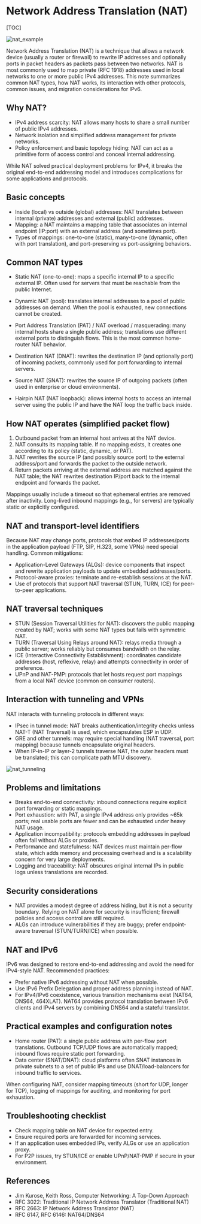  # Network Address Translation (NAT)

 [TOC]

 ![nat_example](res/nat_example.png)

 Network Address Translation (NAT) is a technique that allows a network device (usually a router or firewall) to rewrite IP addresses and optionally ports in packet headers as packets pass between two networks. NAT is most commonly used to map private (RFC 1918) addresses used in local networks to one or more public IPv4 addresses. This note summarizes common NAT types, how NAT works, its interaction with other protocols, common issues, and migration considerations for IPv6.

 ## Why NAT?

 - IPv4 address scarcity: NAT allows many hosts to share a small number of public IPv4 addresses.
 - Network isolation and simplified address management for private networks.
 - Policy enforcement and basic topology hiding: NAT can act as a primitive form of access control and conceal internal addressing.

 While NAT solved practical deployment problems for IPv4, it breaks the original end-to-end addressing model and introduces complications for some applications and protocols.

 ## Basic concepts

 - Inside (local) vs outside (global) addresses: NAT translates between internal (private) addresses and external (public) addresses.
 - Mapping: a NAT maintains a mapping table that associates an internal endpoint (IP:port) with an external address (and sometimes port).
 - Types of mappings: one-to-one (static), many-to-one (dynamic, often with port translation), and port-preserving vs port-assigning behaviors.

 ## Common NAT types

 - Static NAT (one-to-one): maps a specific internal IP to a specific external IP. Often used for servers that must be reachable from the public Internet.

 - Dynamic NAT (pool): translates internal addresses to a pool of public addresses on demand. When the pool is exhausted, new connections cannot be created.

 - Port Address Translation (PAT) / NAT overload / masquerading: many internal hosts share a single public address; translations use different external ports to distinguish flows. This is the most common home-router NAT behavior.

 - Destination NAT (DNAT): rewrites the destination IP (and optionally port) of incoming packets, commonly used for port forwarding to internal servers.

 - Source NAT (SNAT): rewrites the source IP of outgoing packets (often used in enterprise or cloud environments).

 - Hairpin NAT (NAT loopback): allows internal hosts to access an internal server using the public IP and have the NAT loop the traffic back inside.

 ## How NAT operates (simplified packet flow)

 1. Outbound packet from an internal host arrives at the NAT device.
 2. NAT consults its mapping table. If no mapping exists, it creates one according to its policy (static, dynamic, or PAT).
 3. NAT rewrites the source IP (and possibly source port) to the external address/port and forwards the packet to the outside network.
 4. Return packets arriving at the external address are matched against the NAT table; the NAT rewrites destination IP/port back to the internal endpoint and forwards the packet.

 Mappings usually include a timeout so that ephemeral entries are removed after inactivity. Long-lived inbound mappings (e.g., for servers) are typically static or explicitly configured.

 ## NAT and transport-level identifiers

 Because NAT may change ports, protocols that embed IP addresses/ports in the application payload (FTP, SIP, H.323, some VPNs) need special handling. Common mitigations:

 - Application-Level Gateways (ALGs): device components that inspect and rewrite application payloads to update embedded addresses/ports.
 - Protocol-aware proxies: terminate and re-establish sessions at the NAT.
 - Use of protocols that support NAT traversal (STUN, TURN, ICE) for peer-to-peer applications.

 ## NAT traversal techniques

 - STUN (Session Traversal Utilities for NAT): discovers the public mapping created by NAT; works with some NAT types but fails with symmetric NAT.
 - TURN (Traversal Using Relays around NAT): relays media through a public server; works reliably but consumes bandwidth on the relay.
 - ICE (Interactive Connectivity Establishment): coordinates candidate addresses (host, reflexive, relay) and attempts connectivity in order of preference.
 - UPnP and NAT-PMP: protocols that let hosts request port mappings from a local NAT device (common on consumer routers).

 ## Interaction with tunneling and VPNs

 NAT interacts with tunneling protocols in different ways:

 - IPsec in tunnel mode: NAT breaks authentication/integrity checks unless NAT-T (NAT Traversal) is used, which encapsulates ESP in UDP.
 - GRE and other tunnels: may require special handling (NAT traversal, port mapping) because tunnels encapsulate original headers.
 - When IP-in-IP or layer-2 tunnels traverse NAT, the outer headers must be translated; this can complicate path MTU discovery.

 ![nat_tunneling](res/nat_tunneling.png)

 ## Problems and limitations

 - Breaks end-to-end connectivity: inbound connections require explicit port forwarding or static mappings.
 - Port exhaustion: with PAT, a single IPv4 address only provides ~65k ports; real usable ports are fewer and can be exhausted under heavy NAT usage.
 - Application incompatibility: protocols embedding addresses in payload often fail without ALGs or proxies.
 - Performance and statefulness: NAT devices must maintain per-flow state, which adds memory and processing overhead and is a scalability concern for very large deployments.
 - Logging and traceability: NAT obscures original internal IPs in public logs unless translations are recorded.

 ## Security considerations

 - NAT provides a modest degree of address hiding, but it is not a security boundary. Relying on NAT alone for security is insufficient; firewall policies and access control are still required.
 - ALGs can introduce vulnerabilities if they are buggy; prefer endpoint-aware traversal (STUN/TURN/ICE) when possible.

 ## NAT and IPv6

 IPv6 was designed to restore end-to-end addressing and avoid the need for IPv4-style NAT. Recommended practices:

 - Prefer native IPv6 addressing without NAT when possible.
 - Use IPv6 Prefix Delegation and proper address planning instead of NAT.
 - For IPv4/IPv6 coexistence, various transition mechanisms exist (NAT64, DNS64, 464XLAT). NAT64 provides protocol translation between IPv6 clients and IPv4 servers by combining DNS64 and a stateful translator.

 ## Practical examples and configuration notes

 - Home router (PAT): a single public address with per-flow port translations. Outbound TCP/UDP flows are automatically mapped; inbound flows require static port forwarding.
 - Data center (SNAT/DNAT): cloud platforms often SNAT instances in private subnets to a set of public IPs and use DNAT/load-balancers for inbound traffic to services.

 When configuring NAT, consider mapping timeouts (short for UDP, longer for TCP), logging of mappings for auditing, and monitoring for port exhaustion.

 ## Troubleshooting checklist

 - Check mapping table on NAT device for expected entry.
 - Ensure required ports are forwarded for incoming services.
 - If an application uses embedded IPs, verify ALGs or use an application proxy.
 - For P2P issues, try STUN/ICE or enable UPnP/NAT-PMP if secure in your environment.

 ## References

 - Jim Kurose, Keith Ross, Computer Networking: A Top-Down Approach
 - RFC 3022: Traditional IP Network Address Translator (Traditional NAT)
 - RFC 2663: IP Network Address Translator (NAT)
 - RFC 6147, RFC 6146: NAT64/DNS64
